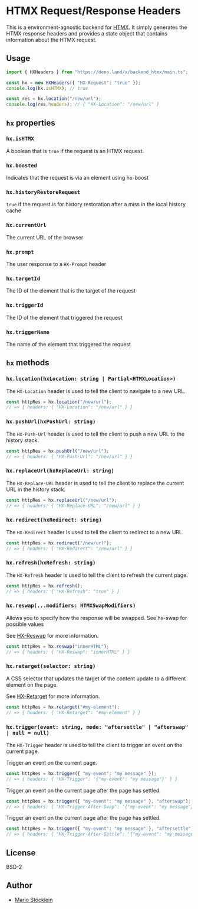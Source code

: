 # HTMX Request/Response Headers

This is a environment-agnostic backend for [HTMX](https://htmx.org/). It simply
generates the HTMX response headers and provides a state object that contains
information about the HTMX request.

## Usage

```ts
import { HXHeaders } from "https://deno.land/x/backend_htmx/main.ts";

const hx = new HXHeaders({ "HX-Request": "true" });
console.log(hx.isHTMX); // true

const res = hx.location("/new/url");
console.log(res.headers); // { "HX-Location": "/new/url" }
```

## `hx` properties

### `hx.isHTMX`

A boolean that is `true` if the request is an HTMX request.

### `hx.boosted`

Indicates that the request is via an element using hx-boost

### `hx.historyRestoreRequest`

`true` if the request is for history restoration after a miss in the local
history cache

### `hx.currentUrl`

The current URL of the browser

### `hx.prompt`

The user response to a `HX-Prompt` header

### `hx.targetId`

The ID of the element that is the target of the request

### `hx.triggerId`

The ID of the element that triggered the request

### `hx.triggerName`

The name of the element that triggered the request

## `hx` methods

### `hx.location(hxLocation: string | Partial<HTMXLocation>)`

The `HX-Location` header is used to tell the client to navigate to a new URL.

```ts
const httpRes = hx.location("/new/url");
// => { headers: { "HX-Location": "/new/url" } }
```

### `hx.pushUrl(hxPushUrl: string)`

The `HX-Push-Url` header is used to tell the client to push a new URL to the
history stack.

```ts
const httpRes = hx.pushUrl("/new/url");
// => { headers: { "HX-Push-Url": "/new/url" } }
```

### `hx.replaceUrl(hxReplaceUrl: string)`

The `HX-Replace-URL` header is used to tell the client to replace the current
URL in the history stack.

```ts
const httpRes = hx.replaceUrl("/new/url");
// => { headers: { "HX-Replace-URL": "/new/url" } }
```

### `hx.redirect(hxRedirect: string)`

The `HX-Redirect` header is used to tell the client to redirect to a new URL.

```ts
const httpRes = hx.redirect("/new/url");
// => { headers: { "HX-Redirect": "/new/url" } }
```

### `hx.refresh(hxRefresh: string)`

The `HX-Refresh` header is used to tell the client to refresh the current page.

```ts
const httpRes = hx.refresh();
// => { headers: { "HX-Refresh": "true" } }
```

### `hx.reswap(...modifiers: HTMXSwapModifiers)`

Allows you to specify how the response will be swapped. See hx-swap for possible
values

See [HX-Reswap](https://htmx.org/reference/#response_headers) for more
information.

```ts
const httpRes = hx.reswap("innerHTML");
// => { headers: { "HX-Reswap": "innerHTML" } }
```

### `hx.retarget(selector: string)`

A CSS selector that updates the target of the content update to a different
element on the page.

See [HX-Retarget](https://htmx.org/reference/#response_headers) for more
information.

```ts
const httpRes = hx.retarget("#my-element");
// => { headers: { "HX-Retarget": "#my-element" } }
```

### `hx.trigger(event: string, mode: "aftersettle" | "afterswap" | null = null)`

The `HX-Trigger` header is used to tell the client to trigger an event on the
current page.

Trigger an event on the current page.

```ts
const httpRes = hx.trigger({ "my-event": "my message" });
// => { headers: { "HX-Trigger": '{"my-event": "my message"}' } }
```

Trigger an event on the current page after the page has settled.

```ts
const httpRes = hx.trigger({ "my-event": "my message" }, "afterswap");
// => { headers: { "HX-Trigger-After-Swap": '{"my-event": "my message"}' } }
```

Trigger an event on the current page after the page has settled.

```ts
const httpRes = hx.trigger({ "my-event": "my message" }, "aftersettle");
// => { headers: { "HX-Trigger-After-Settle": '{"my-event": "my message"}' } }
```

## License

BSD-2

## Author

- [Mario Stöcklein](https://github.com/mstoecklein)
